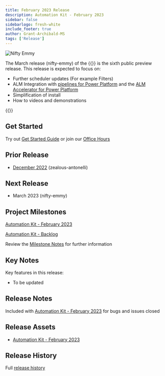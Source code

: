 ```yaml
---
title: February 2023 Release
description: Automation Kit - February 2023
sidebar: false
sidebarlogo: fresh-white
include_footer: true
author: Grant-Archibald-MS
tags: ['Release']
---
```


![Nifty Emmy](/images/nifty-emmy.png)

The March release (nifty-emmy) of the {{<product-name>}} is the sixth public preview release. This release is expected to focus on:

- Further scheduler updates (For example Filters)
- ALM Integration with [pipelines for Power Platform](https://learn.microsoft.com/en-us/power-platform/alm/pipelines) and the [ALM Accelerator for Power Platform](https://learn.microsoft.com/en-us/power-platform/guidance/coe/almacceleratorpowerplatform-components)
- Simplification of install
- How to videos and demonstrations

{{<questions name="/content/en-us/releases/march-2023.json" completed="Thank you for providing feedback" showNavigationButtons=false >}}

## Get Started

Try out [Get Started Guide](/get-started) or join our [Office Hours](/office-hours)

## Prior Release

- [December 2022](/releases/december-2022) (zealous-antonelli)

## Next Release

- March 2023 (nifty-emmy)

## Project Milestones

[Automation Kit - February 2023](https://github.com/orgs/microsoft/projects/486/views/9)

[Automation Kit - Backlog](https://github.com/orgs/microsoft/projects/486/views/1)

Review the [Milestone Notes](/releases/milestones) for further information

## Key Notes

Key features in this release:

- To be updated

## Release Notes

Included with [Automation Kit - February 2023](https://github.com/microsoft/powercat-automation-kit/releases/tag/AutomationKit-February2023) for bugs and issues closed

## Release Assets

- [Automation Kit - February 2023](https://github.com/microsoft/powercat-automation-kit/releases/tag/AutomationKit-February2023)

## Release History

Full [release history](/releases)

